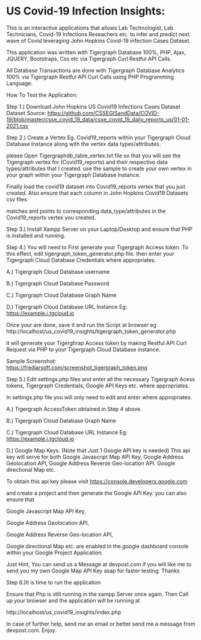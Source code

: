 # US Covid-19 Infection Insights:

This is an interactive applications that allows Lab Technologist, Lab Technicians, Covid-19 Infections Reseachers etc. to infer and predict next wave of Covid
leveraging John Hopkins Covid-19 infection Cases Dataset.


This application was written with Tigergraph Database 100%, PHP, Ajax, JQUERY, Bootstraps, Css etc via Tigergraph Curl Restful API Calls.

All Database Transactions are done with Tigergraph Database Analytics 100% via Tigergraph Restful API Curl Calls using PHP Programming Language.



How To Test the Application:

Step 1.) Download John Hopkins US Covid19 Infections Cases Dataset
Dataset Source:    https://github.com/CSSEGISandData/COVID-19/blob/master/csse_covid_19_data/csse_covid_19_daily_reports_us/01-01-2021.csv

Step 2.)  Create a  Vertex  Eg.  Covid19_reports within your Tigergraph Cloud Database Instance along with the vertex data types/attributes.

please Open Tigergraphdb_table_vertex.txt file so that you will see  the Tigergraph vertex for (Covid19_reports) and their respective data types/attributes that I 
created.  use the sample to create your own vertex in your graph within your Tigergraph Database Instance.


Finally load the covid19 dataset into Covid19_reports vertex that you just created. Also ensure that each column in John Hopkins Covid19 Datasets csv files

matches and points to corresponding data_type/attributes in the  Covid19_reports vertex you created. 


Step 3.) Install Xampp Server on your Laptop/Desktop and ensure that PHP is installed and running.

Step 4.) You will need to First generate your Tigergraph Access token.  To this effect, edit tigergraph_token_generator.php file.
then enter your Tigergraph Cloud Database Credentials where appropriates.

A.) Tigergraph Cloud Database username

B.) Tigergraph Cloud Database Password

C.) Tigergraph Cloud Database Graph Name

D.) Tigergraph Cloud Database URL Instance  Eg: https://example.i.tgcloud.io

Once your are done, save it and run the Script at browser eg http://localhost/us_covid19_insights/tigergraph_token_generator.php

 it will generate your Tigerghrap Access token by making Restful API Curl Request via PHP to your Tigergraph Cloud Database instance.
 
 Sample Screenshot:   https://fredjarsoft.com/screenshot_tigergraph_token.png




Step 5.) Edit settings.php files and enter all the necessary  Tigergraph Acess tokens, Tigergraph Credentials, Google API Keys etc. where appropriates.

In settings.php file you will only need to edit and enter where appropriates.

A.) Tigergraph AccessToken obtained in Step 4 above.

B.) Tigergraph Cloud Database Graph Name

C.) Tigergraph Cloud Database URL Instance  Eg: https://example.i.tgcloud.io

D.) Google Map Keys. (Note that Just 1 Google API key is needed) This api key will serve for both Google Javascript Map API Key, 
Google Address Geolocation API, Google Address Reverse Geo-location API. Google directional Map etc.

To obtain this api key please visit https://console.developers.google.com

and create a project and then generate the Google API Key. you can also ensure that 

Google Javascript Map API Key, 

Google Address Geolocation API,

Google Address Reverse Geo-location API, 

Google directional Map etc. are enabled in the google dashboard console within your Google Project Application.


Just Hint, You can send us a Message at devpost.com if you will like me to send you my own Google Map API Key asap for faster testing.  Thanks



Step 6.)It is time to run the application

Ensure that Php is still running in the xampp Server once again. Then Call up your browser and the application will be running at 

http://localhost/us_covid19_insights/index.php


In case of further help, send me an email or better send me a message from devpost.com.   Enjoy.

